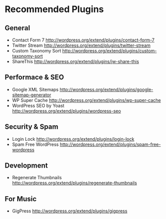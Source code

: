 # Recommended Plugins #

## General ##
+ Contact Form 7 http://wordpress.org/extend/plugins/contact-form-7
+ Twitter Stream http://wordpress.org/extend/plugins/twitter-stream
+ Custom Taxonomy Sort http://wordpress.org/extend/plugins/custom-taxonomy-sort
+ ShareThis http://wordpress.org/extend/plugins/jw-share-this

## Performace & SEO ##
+ Google XML Sitemaps http://wordpress.org/extend/plugins/google-sitemap-generator
+ WP Super Cache http://wordpress.org/extend/plugins/wp-super-cache
+ WordPress SEO by Yoast http://wordpress.org/extend/plugins/wordpress-seo

## Security & Spam ##
+ Login Lock http://wordpress.org/extend/plugins/login-lock
+ Spam Free WordPress http://wordpress.org/extend/plugins/spam-free-wordpress

## Development ##
+ Regenerate Thumbnails http://wordpress.org/extend/plugins/regenerate-thumbnails

## For Music ##
+ GigPress http://wordpress.org/extend/plugins/gigpress